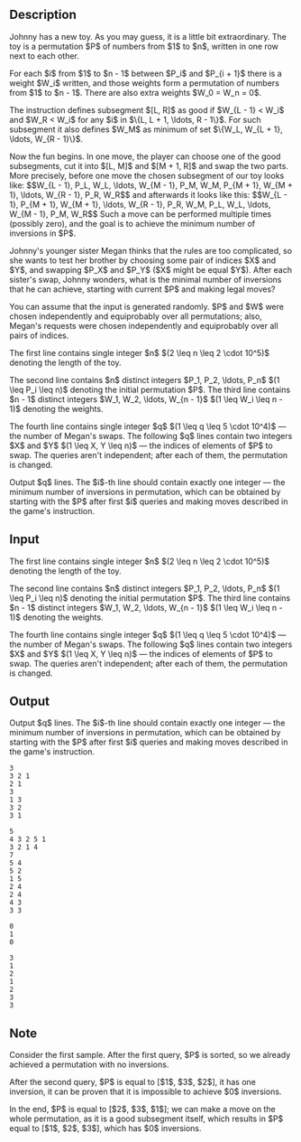 ## Description

<div><p>Johnny has a new toy. As you may guess, it is a little bit extraordinary. The toy is a permutation $P$ of numbers from $1$ to $n$, written in one row next to each other. </p><p>For each $i$ from $1$ to $n - 1$ between $P_i$ and $P_{i + 1}$ there is a weight $W_i$ written, and those weights form a permutation of numbers from $1$ to $n - 1$. There are also extra weights $W_0 = W_n = 0$.</p><p>The instruction defines subsegment $[L, R]$ as good if $W_{L - 1} &lt; W_i$ and $W_R &lt; W_i$ for any $i$ in $\{L, L + 1, \ldots, R - 1\}$. For such subsegment it also defines $W_M$ as minimum of set $\{W_L, W_{L + 1}, \ldots, W_{R - 1}\}$. </p><p>Now the fun begins. In one move, the player can choose one of the good subsegments, cut it into $[L, M]$ and $[M + 1, R]$ and swap the two parts. More precisely, before one move the chosen subsegment of our toy looks like: $$W_{L - 1}, P_L, W_L, \ldots, W_{M - 1}, P_M, W_M, P_{M + 1}, W_{M + 1}, \ldots, W_{R - 1}, P_R, W_R$$ and afterwards it looks like this: $$W_{L - 1}, P_{M + 1}, W_{M + 1}, \ldots, W_{R - 1}, P_R, W_M, P_L, W_L, \ldots, W_{M - 1}, P_M, W_R$$ Such a move can be performed multiple times (possibly zero), and the goal is to achieve the minimum number of inversions in $P$. </p><p>Johnny's younger sister Megan thinks that the rules are too complicated, so she wants to test her brother by choosing some pair of indices $X$ and $Y$, and swapping $P_X$ and $P_Y$ ($X$ might be equal $Y$). After each sister's swap, Johnny wonders, what is the minimal number of inversions that he can achieve, starting with current $P$ and making legal moves?</p><p>You can assume that the input is generated <span class="tex-font-style-bf">randomly</span>. $P$ and $W$ were chosen independently and equiprobably over all permutations; also, Megan's requests were chosen independently and equiprobably over all pairs of indices.</p></div><div class="input-specification"><p>The first line contains single integer $n$ $(2 \leq n \leq 2 \cdot 10^5)$ denoting the length of the toy.</p><p>The second line contains $n$ distinct integers $P_1, P_2, \ldots, P_n$ $(1 \leq P_i \leq n)$ denoting the initial permutation $P$. The third line contains $n - 1$ distinct integers $W_1, W_2, \ldots, W_{n - 1}$ $(1 \leq W_i \leq n - 1)$ denoting the weights.</p><p>The fourth line contains single integer $q$ $(1 \leq q \leq 5 \cdot 10^4)$&nbsp;— the number of Megan's swaps. The following $q$ lines contain two integers $X$ and $Y$ $(1 \leq X, Y \leq n)$&nbsp;— the indices of elements of $P$ to swap. The queries aren't independent; after each of them, the permutation is changed.</p></div><div class="output-specification"><p>Output $q$ lines. The $i$-th line should contain exactly one integer&nbsp;— the minimum number of inversions in permutation, which can be obtained by starting with the $P$ after first $i$ queries and making moves described in the game's instruction.</p></div>

## Input

<p>The first line contains single integer $n$ $(2 \leq n \leq 2 \cdot 10^5)$ denoting the length of the toy.</p><p>The second line contains $n$ distinct integers $P_1, P_2, \ldots, P_n$ $(1 \leq P_i \leq n)$ denoting the initial permutation $P$. The third line contains $n - 1$ distinct integers $W_1, W_2, \ldots, W_{n - 1}$ $(1 \leq W_i \leq n - 1)$ denoting the weights.</p><p>The fourth line contains single integer $q$ $(1 \leq q \leq 5 \cdot 10^4)$&nbsp;— the number of Megan's swaps. The following $q$ lines contain two integers $X$ and $Y$ $(1 \leq X, Y \leq n)$&nbsp;— the indices of elements of $P$ to swap. The queries aren't independent; after each of them, the permutation is changed.</p>

## Output

<p>Output $q$ lines. The $i$-th line should contain exactly one integer&nbsp;— the minimum number of inversions in permutation, which can be obtained by starting with the $P$ after first $i$ queries and making moves described in the game's instruction.</p>





```input1
3
3 2 1
2 1
3
1 3
3 2
3 1
```




```input2
5
4 3 2 5 1
3 2 1 4
7
5 4
5 2
1 5
2 4
2 4
4 3
3 3
```




```output1
0
1
0
```




```output2
3
1
2
1
2
3
3
```



## Note

<p>Consider the first sample. After the first query, $P$ is sorted, so we already achieved a permutation with no inversions. </p><p>After the second query, $P$ is equal to [$1$, $3$, $2$], it has one inversion, it can be proven that it is impossible to achieve $0$ inversions. </p><p>In the end, $P$ is equal to [$2$, $3$, $1$]; we can make a move on the whole permutation, as it is a good subsegment itself, which results in $P$ equal to [$1$, $2$, $3$], which has $0$ inversions.</p>
